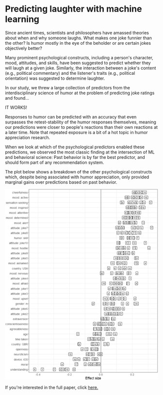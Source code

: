 <h1> Predicting laughter with machine learning </h1>

Since ancient times, scientists and philosophers have amassed theories about when and why someone laughs. What makes one joke funnier than the other? Is humor mostly in the eye of the beholder or are certain jokes objectively better?

Many prominent psychological constructs, including a person's character, mood, attitudes, and skills, have been suggested to predict whether they will laugh at a given joke.
Similarly, the interaction between a joke's content (e.g., political commentary) and the listener's traits (e.g., political orientation) was suggested to determine laughter.

In our study, we threw a large collection of predictors from the interdisciplinary science of humor at the problem of predicting joke ratings and found...

IT WORKS!

Responses to humor can be predicted with an accuracy that even surpasses the retest-stability of the humor responses themselves, meaning our predictions were closer to people's reactions than their own reactions at a later time. Note that repeated exposure is a bit of a hot topic in humor appreciation research.

When we look at which of the psychological predictors enabled these predictions, we observed the most classic finding at the intersection of ML and behavioral science: Past behavior is by far the best predictor, and should form part of any recommendation system.

The plot below shows a breakdown of the other psychological constructs which, despite being associated with humor appreciation, only provided marginal gains over predictions based on past behavior.

<img src="assets/blog_images/ml humor predictions.png">

If you're interested in the full paper, click [here.](https://www.nature.com/articles/s41598-023-45935-1)
